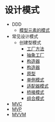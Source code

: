 # 设计模式

- DDD
  - [模型元素的模式](./design-pattern/domain-driven-design/patterns-of-model-elements.md)
- 常见设计模式
  - 创建型模式
    - [工厂方法](./design-pattern/factory-method.md)
    - [抽象工厂](./design-pattern/abstract-factory.md)
    - [构造器](./design-pattern/builder.md)
    - [构造器](./design-pattern/builder.md)
    - [原型](./design-pattern/prototype.md)
    - [单例模式](./design-pattern/singleton.md)
    - [适配器模式](./design-pattern/adapter.md)
    - [桥接模式](./design-pattern/bridge.md)
    - [组合模式](./design-pattern/composite.md)
- [MVC](/design-pattern/mvc.md)
- [MVP](/design-pattern/mvp.md)
- [MVVM](/design-pattern/mvvm.md)
